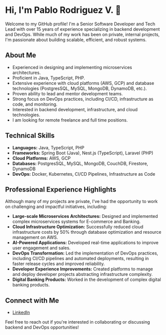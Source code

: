 # Hi, I'm Pablo Rodriguez V. 👋

Welcome to my GitHub profile! I'm a Senior Software Developer and Tech Lead with over 15 years of experience specializing in backend development and DevOps. While much of my work has been on private, internal projects, I'm passionate about building scalable, efficient, and robust systems.

## About Me

* Experienced in designing and implementing microservices architectures.
* Proficient in Java, TypeScript, PHP.
* Extensive experience with cloud platforms (AWS, GCP) and database technologies (PostgresSQL, MySQL, MongoDB, DynamoDB, etc.).
* Proven ability to lead and mentor development teams.
* Strong focus on DevOps practices, including CI/CD, infrastructure as code, and monitoring.
* Interested in backend development, infrastructure, and cloud technologies.
* I am looking for remote freelance and full time positions.

## Technical Skills

* **Languages:** Java, TypeScript, PHP
* **Frameworks:** Spring Boot (Java), Nest.js (TypeScript), Laravel (PHP)
* **Cloud Platforms:** AWS, GCP
* **Databases:** PostgresSQL, MySQL, MongoDB, CouchDB, Firestore, DynamoDB
* **DevOps:** Docker, Kubernetes, CI/CD Pipelines, Infrastructure as Code

## Professional Experience Highlights

Although many of my projects are private, I've had the opportunity to work on challenging and impactful initiatives, including:

* **Large-scale Microservices Architectures:** Designed and implemented complex microservices systems for E-commerce and Banking.
* **Cloud Infrastructure Optimization:** Successfully reduced cloud infrastructure costs by 50% through database optimization and resource management on AWS.
* **AI-Powered Applications:** Developed real-time applications to improve user engagement and sales.
* **DevOps Transformation:** Led the implementation of DevOps practices, including CI/CD pipelines and automated deployments, resulting in faster release cycles and improved reliability.
* **Developer Experience Improvements:** Created platforms to manage and deploy developer projects abstracting infrastructure complexity.
* **Digital Banking Products:** Worked in the development of complex digital banking products.

## Connect with Me

* [LinkedIn](https://www.linkedin.com/in/prodriguezval/)

Feel free to reach out if you're interested in collaborating or discussing backend and DevOps opportunities!





